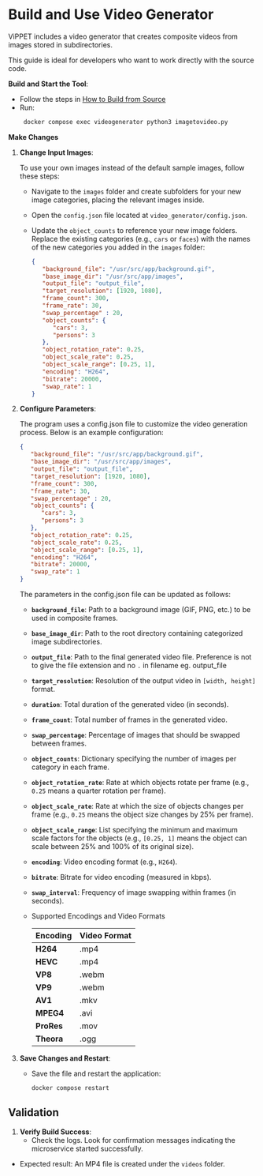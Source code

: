 
# Build and Use Video Generator

ViPPET includes a video generator that creates composite videos from images stored in subdirectories.

This guide is ideal for developers who want to work directly with the source code.


**Build and Start the Tool**:
   - Follow the steps in [How to Build from Source](./how-to-build-source.md)
   - Run:
     ```bash
      docker compose exec videogenerator python3 imagetovideo.py
     ```

**Make Changes**

1. **Change Input Images**:

   To use your own images instead of the default sample images, follow these steps:

   - Navigate to the `images` folder and create subfolders for your new image categories, placing the relevant images inside.

   - Open the `config.json` file located at `video_generator/config.json`.

   - Update the `object_counts` to reference your new image folders. Replace the existing categories (e.g., `cars` or `faces`) with the names of the new categories you added in the `images` folder:
      ```json
      {
         "background_file": "/usr/src/app/background.gif",
         "base_image_dir": "/usr/src/app/images",
         "output_file": "output_file",
         "target_resolution": [1920, 1080],
         "frame_count": 300,
         "frame_rate": 30,
         "swap_percentage" : 20,
         "object_counts": {
            "cars": 3,
            "persons": 3
         },
         "object_rotation_rate": 0.25, 
         "object_scale_rate": 0.25, 
         "object_scale_range": [0.25, 1],
         "encoding": "H264",
         "bitrate": 20000,
         "swap_rate": 1
      }
      ```
      
2. **Configure Parameters**:

   The program uses a config.json file to customize the video generation process. Below is an example configuration:

      ```json
      {
         "background_file": "/usr/src/app/background.gif",
         "base_image_dir": "/usr/src/app/images",
         "output_file": "output_file",
         "target_resolution": [1920, 1080],
         "frame_count": 300,
         "frame_rate": 30,
         "swap_percentage" : 20,
         "object_counts": {
            "cars": 3,
            "persons": 3
         },
         "object_rotation_rate": 0.25, 
         "object_scale_rate": 0.25, 
         "object_scale_range": [0.25, 1],
         "encoding": "H264",
         "bitrate": 20000,
         "swap_rate": 1
      }
      ```
      The parameters in the config.json file can be updated as follows:

      - **`background_file`**: Path to a background image (GIF, PNG, etc.) to be used in composite frames.

      - **`base_image_dir`**: Path to the root directory containing categorized image subdirectories.

      - **`output_file`**: Path to the final generated video file. Preference is not to give the file extension and no `.` in
      filename eg. output_file

      - **`target_resolution`**: Resolution of the output video in `[width, height]` format.

      - **`duration`**: Total duration of the generated video (in seconds).

      - **`frame_count`**: Total number of frames in the generated video.

      - **`swap_percentage`**: Percentage of images that should be swapped between frames.

      - **`object_counts`**: Dictionary specifying the number of images per category in each frame.

      - **`object_rotation_rate`**: Rate at which objects rotate per frame (e.g., `0.25` means a quarter rotation per frame).

      - **`object_scale_rate`**: Rate at which the size of objects changes per frame (e.g., `0.25` means the object size
      changes by 25% per frame).

      - **`object_scale_range`**: List specifying the minimum and maximum scale factors for the objects (e.g., `[0.25, 1]`
      means the object can scale between 25% and 100% of its original size).

      - **`encoding`**: Video encoding format (e.g., `H264`).

      - **`bitrate`**: Bitrate for video encoding (measured in kbps).

      - **`swap_interval`**: Frequency of image swapping within frames (in seconds).

      - Supported Encodings and Video Formats

         | **Encoding**  | **Video Format** |
         |---------------|------------------|
         | **H264**      | .mp4             |
         | **HEVC**      | .mp4             |
         | **VP8**       | .webm            |
         | **VP9**       | .webm            |
         | **AV1**       | .mkv             |
         | **MPEG4**     | .avi             |
         | **ProRes**    | .mov             |
         | **Theora**    | .ogg             |

3. **Save Changes and Restart**:
   - Save the file and restart the application:
     ```bash
     docker compose restart
     ```

## Validation

1. **Verify Build Success**:
   - Check the logs. Look for confirmation messages indicating the microservice started successfully.

- Expected result: An MP4 file is created under the `videos` folder.



